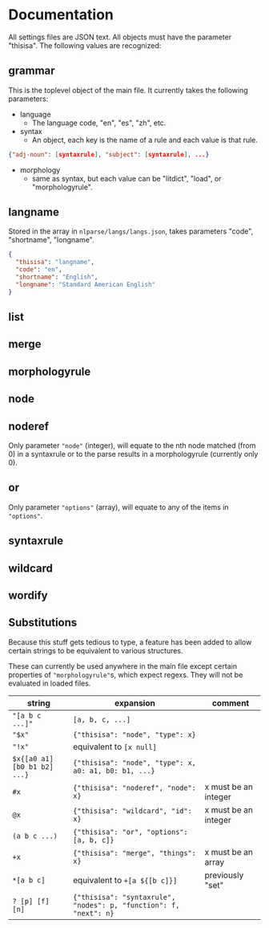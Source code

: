 # Documentation
All settings files are JSON text. All objects must have the parameter "thisisa". The following values are recognized:

## grammar
This is the toplevel object of the main file. It currently takes the following parameters:
- language
  - The language code, "en", "es", "zh", etc.
- syntax
  - An object, each key is the name of a rule and each value is that rule.
```JSON
{"adj-noun": [syntaxrule], "subject": [syntaxrule], ...}
```
- morphology
  - same as syntax, but each value can be "litdict", "load", or "morphologyrule".

## langname
Stored in the array in ```nlparse/langs/langs.json```, takes parameters "code", "shortname", "longname".
```JSON
{
  "thisisa": "langname",
  "code": "en",
  "shortname": "English",
  "longname": "Standard American English"
}
```
## list
## merge
## morphologyrule
## node
## noderef
Only parameter ```"node"``` (integer), will equate to the nth node matched (from 0) in a syntaxrule or to the parse results in a morphologyrule (currently only 0).

## or
Only parameter ```"options"``` (array), will equate to any of the items in ```"options"```.

## syntaxrule
## wildcard
## wordify

## Substitutions
Because this stuff gets tedious to type, a feature has been added to allow certain strings to be equivalent to various structures.

These can currently be used anywhere in the main file except certain properties of ```"morphologyrule"```s, which expect regexs. They will not be evaluated in loaded files.

|       string                             |            expansion                                         |        comment       |
|------------------------------------------|--------------------------------------------------------------|----------------------|
| ```"[a b c ...]"```                      |       ```[a, b, c, ...]```                                   |                      |
|      ```"$x"```                          | ```{"thisisa": "node", "type": x}```                         |                      |
|      ```"!x"```                          |  equivalent to ```[x null]```                                |                      |
| ```$x{[a0 a1] [b0 b1 b2] ...}```         | ```{"thisisa": "node", "type": x, a0: a1, b0: b1, ...}```    |                      |
|             ```#x```                     | ```{"thisisa": "noderef", "node": x}```                      | x must be an integer |
|             ```@x```                     | ```{"thisisa": "wildcard", "id": x}```                       | x must be an integer |
|           ```(a b c ...)```              | ```{"thisisa": "or", "options": [a, b, c]}```                |                      |
|         ```+x```                         | ```{"thisisa": "merge", "things": x}```                      | x must be an array   |
|           ```*[a b c]```                 | equivalent to ```+[a ${[b c]}]```                            | previously "set"     |
|   ```? [p] [f] [n]```                    | ```{"thisisa": "syntaxrule", "nodes": p, "function": f, "next": n}``` |             |
